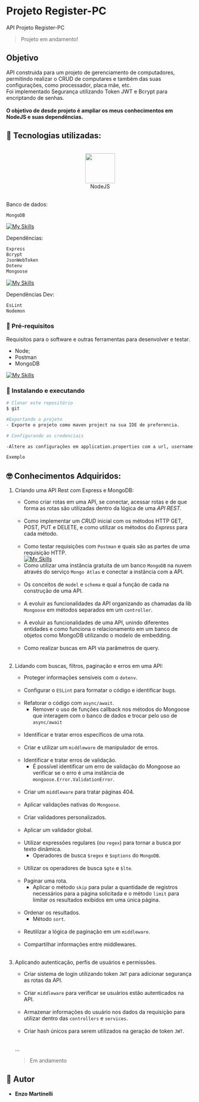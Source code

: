 # Projeto Register-PC

API Projeto Register-PC

> Projeto em andamento!

## Objetivo

API construida para um projeto de gerenciamento de computadores, permitindo realizar o CRUD de computares e também das suas configurações, como processador, placa mãe, etc.<br>
Foi implementado Segurança utilizando Token JWT e Bcrypt para encriptando de senhas.<br><br>
<strong>O objetivo de desde projeto é ampliar os meus conhecimentos em NodeJS e suas dependências.</strong>

## 🔨 Tecnologias utilizadas:
<br>
<div align="center">
  <img src="https://media0.giphy.com/media/kdFc8fubgS31b8DsVu/giphy.gif?cid=6c09b952dhwk9bqgz0bqz22reneg02ieh74gta1xqkvera4t&ep=v1_stickers_related&rid=giphy.gif&ct=s" width="80px"><br>NodeJS<br><br>
</div>

Banco de dados:
```bash 
MongoDB
```
[![My Skills](https://skillicons.dev/icons?i=mongo)](https://skillicons.dev)

Dependências:
```bash 
Express
Bcrypt
JsonWebToken
Dotenv
Mongoose
```
[![My Skills](https://skillicons.dev/icons?i=express)](https://skillicons.dev)

Dependências Dev:
```bash 
EsLint
Nodemon
```

### 🤖 Pré-requisitos

Requisitos para o software e outras ferramentas para desenvolver e testar.
- Node;
- Postman
- MongoDB

[![My Skills](https://skillicons.dev/icons?i=mysql,java,postman,spring)](https://skillicons.dev)

### 🎲 Instalando e executando
```bash 
# Clonar este repositório
$ git 

#Exportando o projeto
- Exporte o projeto como maven project na sua IDE de preferencia.

# Configurando as credenciais

-Altere as configurações em application.properties com a url, username e password de sua preferência.

Exemplo


```

## 🤓 Conhecimentos Adquiridos:

1. Criando uma API Rest com Express e MongoDB:<br>
    - Como criar rotas em uma API, se conectar, acessar rotas e de que forma as rotas são utilizadas dentro da lógica de uma *API REST*.<br><br>
    - Como implementar um *CRUD* inicial com os métodos HTTP GET, POST, PUT e DELETE, e como utilizar os métodos do *Express* para cada método.<br><br>
    - Como testar requisições com `Postman` e quais são as partes de uma requisição HTTP.<br>
    [![My Skills](https://skillicons.dev/icons?i=postman)](https://skillicons.dev)
    - Como utilizar uma instância gratuita de um banco `MongoDB` na nuvem através do serviço `Mongo Atlas` e conectar a instância com a API.<br><br>
    - Os conceitos de `model` e `schema` e qual a função de cada na construção de uma API.<br><br>
    - A evoluir as funcionalidades da API organizando as chamadas da lib `Mongoose` em métodos separados em um `controller`.<br><br>
    - A evoluir as funcionalidades de uma API, unindo diferentes entidades e como funciona o relacionamento em um banco de objetos como MongoDB utilizando o modelo de embedding.<br><br>
    - Como realizar buscas em API via parâmetros de query.<br><br>
2. Lidando com buscas, filtros, paginação e erros em uma API:
    - Proteger informações sensíveis com o `dotenv`.<br><br>
    - Configurar o `ESLint` para formatar o código e identificar bugs.<br><br>
    - Refatorar o código com `async/await`.
      - Remover o uso de funções callback nos métodos do Mongoose que interagem com o banco de dados e trocar pelo uso de `async/await`<br><br>
    - Identificar e tratar erros específicos de uma rota.<br><br>
    - Criar e utilizar um `middleware` de manipulador de erros.<br><br>
    - Identificar e tratar erros de validação.
      - É possível identificar um erro de validação do Mongoose ao verificar se o erro é uma instância de `mongoose.Error.ValidationError`.<br><br>
    - Criar um `middleware` para tratar páginas 404.<br><br>
    - Aplicar validações nativas do `Mongoose`.<br><br>
    - Criar validadores personalizados.<br><br>
    - Aplicar um validador global.<br><br>
    - Utilizar expressões regulares (ou `regex`) para tornar a busca por texto dinâmica.
      - Operadores de busca `$regex` e `$options` do `MongoDB`.<br><br>
    - Utilizar os operadores de busca `$gte` e `$lte`.<br><br>
    - Paginar uma rota.
      - Aplicar o método `skip` para pular a quantidade de registros necessários para a página solicitada e o método `limit` para limitar os resultados exibidos em uma única página.<br><br>
    - Ordenar os resultados.
      - Método `sort`.<br><br>
    - Reutilizar a lógica de paginação em um `middleware`.<br><br>
    - Compartilhar informações entre middlewares.<br><br>
3. Aplicando autenticação, perfis de usuários e permissões.
   - Criar sistema de login utilizando token `JWT` para adicionar segurança as rotas da API.<br><br>
   - Criar `middleware` para verificar se usuários estão autenticados na API.<br><br>
   - Armazenar informações do usuário nos dados da requisição para utilizar dentro das `controllers` e `services`.<br><br>
   - Criar hash únicos para serem utilizados na geração de token `JWT`.<br><br>

   ...

   > Em andamento

## 👥 Autor
  - **Enzo Martinelli**
